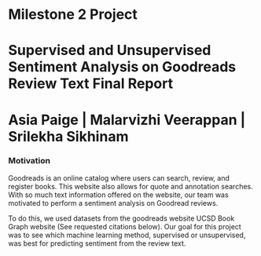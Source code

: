 # Milestone 2 Project
# Supervised and Unsupervised Sentiment Analysis on Goodreads Review Text Final Report
# Asia Paige | Malarvizhi Veerappan | Srilekha Sikhinam

### Motivation

Goodreads is an online catalog where users can search, review, and register books. This website also allows for quote and annotation searches. With so much text information offered on the website, our team was motivated  to perform a sentiment analysis on Goodread reviews. 

To do this, we used datasets from the goodreads website UCSD Book Graph website (See requested citations below). Our goal for this project was to see which machine learning method, supervised or unsupervised, was  best for predicting sentiment from the review text. 
